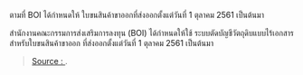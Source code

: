 
ตามที่ BOI ได้กำหนดให้ ใบขนสินค้าขาออกที่ส่งออกตั้งแต่วันที่ 1 ตุลาคม 2561 เป็นต้นมา

สำนักงานคณะกรรมการส่งเสริมการลงทุน (BOI) ได้กำหนดให้ใช้ ระบบตัดบัญชีวัตถุดิบแบบไร้เอกสาร สำหรับใบขนสินค้าขาออก ที่ส่งออกตั้งแต่วันที่ 1 ตุลาคม 2561 เป็นต้นมา


> [Source : ](https://).
<!--stackedit_data:
eyJoaXN0b3J5IjpbLTE4NDA5MjU5NywtMTkzNzYyNDI2MiwtMT
U5OTM3MTc3MV19
-->